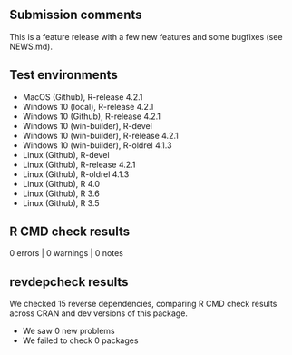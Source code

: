 ## Submission comments
This is a feature release with a few new features and some bugfixes (see NEWS.md).

## Test environments
* MacOS (Github), R-release 4.2.1
* Windows 10 (local), R-release 4.2.1
* Windows 10 (Github), R-release 4.2.1
* Windows 10 (win-builder), R-devel
* Windows 10 (win-builder), R-release 4.2.1
* Windows 10 (win-builder), R-oldrel 4.1.3
* Linux (Github), R-devel
* Linux (Github), R-release 4.2.1
* Linux (Github), R-oldrel 4.1.3
* Linux (Github), R 4.0
* Linux (Github), R 3.6
* Linux (Github), R 3.5

## R CMD check results
0 errors | 0 warnings | 0 notes

## revdepcheck results

We checked 15 reverse dependencies, comparing R CMD check results across CRAN and dev versions of this package.

 * We saw 0 new problems
 * We failed to check 0 packages
